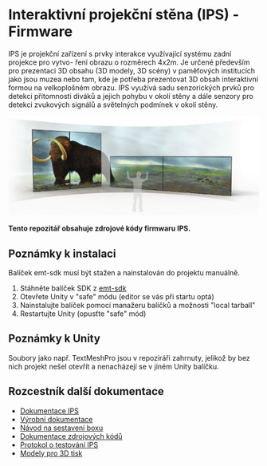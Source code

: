# Interaktivní projekční stěna (IPS) - Firmware

IPS je projekční zařízení s prvky interakce využívající systému zadní projekce pro vytvo-
ření obrazu o rozměrech 4x2m. Je určené především pro prezentaci
3D obsahu (3D modely, 3D scény) v paměťových institucích jako jsou muzea nebo tam,
kde je potřeba prezentovat 3D obsah interaktivní formou na velkoplošném obrazu. IPS
využívá sadu senzorických prvků pro detekci přítomnosti diváků a jejich pohybu v okolí
stěny a dále senzory pro detekci zvukových signálů a světelných podmínek v okolí stěny.

![Koncept](Doc/Images/studie-017.png)

**Tento repozitář obsahuje zdrojové kódy firmwaru IPS.**

## Poznámky k instalaci
Balíček emt-sdk musí být stažen a nainstalován do projektu manuálně.
 1. Stáhněte balíček SDK z [emt-sdk](https://github.com/iimcz/emt-sdk)
 2. Otevřete Unity v "safe" módu (editor se vás při startu optá)
 3. Nainstalujte balíček pomocí manažeru balíčků a možnosti "local tarball"
 4. Restartujte Unity (opusťte "safe" mód)

## Poznámky k Unity
Soubory jako např. TextMeshPro jsou v repoziráři zahrnuty, jelikož by bez nich projekt nešel otevřít a nenacházejí se v jiném Unity balíčku.

## Rozcestník další dokumentace
 - [Dokumentace IPS](https://raw.githubusercontent.com/iimcz/ipw-firmware/master/Doc/ipw_dokumentace.pdf)
 - [Výrobní dokumentace](https://raw.githubusercontent.com/iimcz/ipw-firmware/master/Doc/IPW_projekcni_box_vyrobni_dokumentace.pdf)
 - [Návod na sestavení boxu](https://raw.githubusercontent.com/iimcz/ipw-firmware/master/Doc/IPW_navod_na_sestaveni.pdf)
 - [Dokumentace zdrojových kódů](https://raw.githubusercontent.com/iimcz/ipw-firmware/master/Doc/EMT_SDK_programatorska_dokumentace.pdf)
 - [Protokol o testování IPS](https://raw.githubusercontent.com/iimcz/ipw-firmware/master/Doc/PTF-DCGI-FVZ-03-2021.pdf)
 - [Modely pro 3D tisk]()
